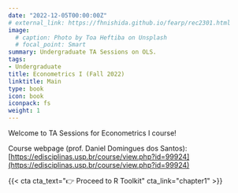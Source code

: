 ```yaml
---
date: "2022-12-05T00:00:00Z"
# external_link: https://fhnishida.github.io/fearp/rec2301.html
image:
  # caption: Photo by Toa Heftiba on Unsplash
  # focal_point: Smart
summary: Undergraduate TA Sessions on OLS.
tags:
- Undergraduate
title: Econometrics I (Fall 2022)
linktitle: Main
type: book
icon: book
iconpack: fs
weight: 1
---
```



Welcome to TA Sessions for Econometrics I course!

Course webpage (prof. Daniel Domingues dos Santos): [https://edisciplinas.usp.br/course/view.php?id=99924](https://edisciplinas.usp.br/course/view.php?id=99924)


{{< cta cta_text="👉 Proceed to R Toolkit" cta_link="chapter1" >}}

